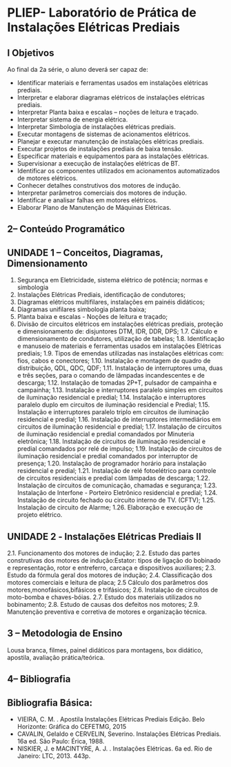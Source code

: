 # PLIEP- Laboratório de Prática de Instalações Elétricas Prediais

## I Objetivos

Ao final da 2a série, o aluno deverá ser capaz de:
- Identificar materiais e ferramentas usados em instalações elétricas prediais.
- Interpretar e elaborar diagramas elétricos de instalações elétricas prediais.
- Interpretar Planta baixa e escalas – noções de leitura e traçado.
- Interpretar sistema de energia elétrica.
- Interpretar Simbologia de instalações elétricas prediais.
- Executar montagens de sistemas de acionamentos elétricos.
- Planejar e executar manutenção de instalações elétricas prediais.
- Executar projetos de instalações prediais de baixa tensão.
- Especificar materiais e equipamentos para as instalações elétricas.
- Supervisionar a execução de instalações elétricas de BT.
- Identificar os componentes utilizados em acionamentos automatizados de motores elétricos.
- Conhecer detalhes construtivos dos motores de indução.
- Interpretar parâmetros comerciais dos motores de indução.
- Identificar e analisar falhas em motores elétricos.
- Elaborar Plano de Manutenção de Máquinas Elétricas.

## 2– Conteúdo Programático

## UNIDADE 1 – Conceitos, Diagramas, Dimensionamento

1. Segurança em Eletricidade, sistema elétrico de potência; normas e simbologia
2. Instalações Elétricas Prediais, identificação de condutores;
3. Diagramas elétricos multifilares, instalações em painéis didáticos;
4. Diagramas unifilares simbologia planta baixa;
5. Planta baixa e escalas - Noções de leitura e traçado;
6. Divisão de circuitos elétricos em instalações elétricas prediais, proteção e dimensionamento de: disjuntores DTM, IDR, DDR, DPS;
1.7. Cálculo e dimensionamento de condutores, utilização de tabelas;
1.8. Identificação e manuseio de materiais e ferramentas usados em instalações Elétricas prediais;
1.9. Tipos de emendas utilizadas nas instalações elétricas com: fios, cabos e conectores; 
1.10. Instalação e montagem de quadro de distribuição, QDL, QDC, QDF;
1.11. Instalação de interruptores uma, duas e três seções, para o comando de lâmpadas incandescentes e de descarga;
1.12. Instalação de tomadas 2P+T, pulsador de campainha e campainha;
1.13. Instalação e interruptores paralelo simples em circuitos de iluminação residencial e predial;
1.14. Instalação e interruptores paralelo duplo em circuitos de iluminação residencial e Predial;
1.15. Instalação e interruptores paralelo triplo em circuitos de iluminação residencial e predial;
1.16. Instalação de interruptores intermediários em circuitos de iluminação residencial e predial;
1.17. Instalação de circuitos de iluminação residencial e predial comandados por Minuteria eletrônica;
1.18. Instalação de circuitos de iluminação residencial e predial comandados por relé de impulso;
1.19. Instalação de circuitos de iluminação residencial e predial comandados por interruptor de presença;
1.20. Instalação de programador horário para instalação residencial e predial;
1.21. Instalação de relé fotoelétrico para controle de circuitos residenciais e predial com lâmpadas de descarga;
1.22. Instalação de circuitos de comunicação, chamadas e segurança; 
1.23. Instalação de Interfone - Porteiro Eletrônico residencial e predial; 
1.24. Instalação de circuito fechado ou circuito interno de TV. (CFTV); 
1.25. Instalação de circuito de Alarme;
1.26. Elaboração e execução de projeto elétrico.

## UNIDADE 2 ‐ Instalações Elétricas Prediais II

2.1. Funcionamento dos motores de indução;
2.2. Estudo das partes construtivas dos motores de indução:Estator: tipos de ligação do bobinado e representação, rotor e entreferro, carcaça e dispositivos auxiliares; 
2.3. Estudo da fórmula geral dos motores de indução;
2.4. Classificação dos motores comerciais e leitura de placa;
2.5 Cálculo dos parâmetros dos motores,monofásicos,bifásicos e trifásicos;
2.6. Instalação de circuitos de moto-bomba e chaves-bóias. 
2.7. Estudo dos materiais utilizados no bobinamento;
2.8. Estudo de causas dos defeitos nos motores;
2.9. Manutenção preventiva e corretiva de motores e organização técnica.

## 3 – Metodologia de Ensino
Lousa branca, filmes, painel didáticos para montagens, box didático, apostila, avaliação prática/teórica.

## 4– Bibliografia

## Bibliografia Básica:

- VIEIRA, C. M. . Apostila Instalações Elétricas Prediais Edição. Belo Horizonte: Gráfica do CEFETMG, 2015
- CAVALIN, GeIaldo e CERVELIN, Severino. Instalações Elétricas Prediais. 16a ed. São Paulo: Érica, 1988.
- NISKIER, J. e MACINTYRE, A. J. . Instalações Elétricas. 6a ed. Rio de Janeiro: LTC, 2013. 443p.
